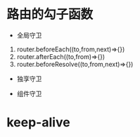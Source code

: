 #  路由的勾子函数 

  -  全局守卫
  1. router.beforeEach((to,from,next)=>{})
  2. router.afterEach((to,from)=>{})
  3. router.beforeResolve((to,from,next)=>{})

 - 独享守卫  





 - 组件守卫



 # keep-alive
